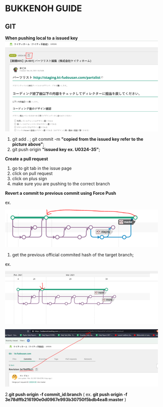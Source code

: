 # BUKKENOH GUIDE

## GIT

__When pushing local to a issued key__
![image info](./images/img_wiki_backlog_git_steps.png)

1. git add . ; git commit -m  __"copied from the issued key refer to the picture above"__;
2. git push origin  __"issued key ex. U0324-35"__;

__Create a pull request__

1. go to git tab in the issue page
2. click on pull request
3. click on plus sign
4. make sure you are pushing to the correct branch

__Revert a commit to previous commit using Force Push__

ex.

![image info](./images/img_wiki_backlog_git_forcepush.png)
1. get the previous official commited hash of the target branch;

ex.

![image info](./images/img_wiki_backlog_git_prevhash01.png)

![image info](./images/img_wiki_backlog_git_prevhash02.png)

2.__git push origin -f commit_id:branch__ ( ex. __git push origin -f 3e78dffb216190e0d0967e993b30750f5bdb4ea8:master__  )
